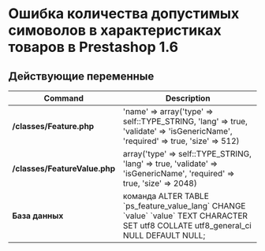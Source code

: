 Ошибка количества допустимых симоволов в характеристиках товаров в Prestashop 1.6
============

Действующие переменные
-------

| Command | Description |
| --- | --- |
| **/classes/Feature.php** | 'name' => array('type' => self::TYPE_STRING, 'lang' => true, 'validate' => 'isGenericName', 'required' => true, 'size' => 512) |
| **/classes/FeatureValue.php** | array('type' => self::TYPE_STRING, 'lang' => true, 'validate' => 'isGenericName', 'required' => true, 'size' => 2048) |
| **База данных** | команда ALTER TABLE \`ps_feature_value_lang\` CHANGE \`value\` \`value\` TEXT CHARACTER SET utf8 COLLATE utf8_general_ci NULL DEFAULT NULL; |
